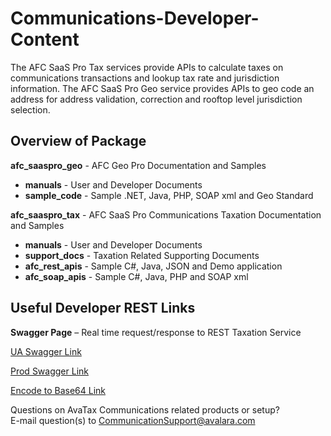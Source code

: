 # Communications-Developer-Content
The AFC SaaS Pro Tax services provide APIs to calculate taxes on communications transactions and lookup tax rate and jurisdiction information.
The AFC SaaS Pro Geo service provides APIs to geo code an address for address validation, correction and rooftop level jurisdiction selection.

## **Overview of Package**

**afc\_saaspro\_geo** -  AFC Geo Pro Documentation and Samples

* **manuals** - User and Developer Documents
* **sample\_code** - Sample .NET, Java, PHP, SOAP xml and Geo Standard

**afc\_saaspro\_tax** -  AFC SaaS Pro Communications Taxation Documentation and Samples

* **manuals** -  User and Developer Documents
* **support\_docs** - Taxation Related Supporting Documents
* **afc\_rest\_apis** - Sample C#, Java, JSON and Demo application
* **afc\_soap\_apis** - Sample C#, Java, PHP and SOAP xml

## **Useful Developer REST Links**
**Swagger Page** – Real time request/response to REST Taxation Service

[UA Swagger Link](https://communicationsua.avalara.net/API/AFCRESTDocs)

[Prod Swagger Link](https://communications.avalara.net/API/AFCRESTDocs)

[Encode to Base64 Link](https://www.base64encode.org/ )


Questions on AvaTax Communications related products or setup?  
E-mail question(s) to [CommunicationSupport@avalara.com](CommunicationSupport@avalara.com)